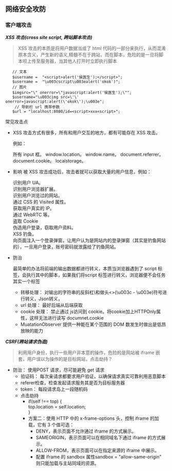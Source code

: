 ## 网络安全攻防
### 客户端攻击
***XSS 攻击(cross site script, 跨站脚本攻击)***
>XSS 攻击的本质是将用户数据当成了 html 代码的一部分来执行，从而混淆原本含义，产生新的语义,精髓不在于跨站，而在脚本，危险的是一旦将脚本呗上传至服务器，当其他人打开时立即执行脚本
```
   // 文本
   $username =  "<script>alert('侯医生');</script>"; 
   $username =  "\u003cscript\u003ealert('okok')";
   // 图片
   $imgsrc="\" onerror=\"javascript:alert('侯医生');\"";
   $username="\u003cimg src=\'\' onerror=javascript:alert(\'okok\');\u003e";
    // 导航栏 url 携带参数
   $url = "localhost:8080/id=<script>xxx<script>";
```
常见攻击点
* XSS 攻击方式有很多，所有和用户交互的地方，都有可能存在 XSS 攻击。

    例如：

    所有 input 框。
    window.location。
    window.name。
    document.referrer。
    document.cookie。
    localstorage。
* 影响
  被 XSS 攻击成功后，攻击者就可以获取大量的用户信息，例如：

  识别用户 UA。  
  识别用户浏览器扩展。  
  识别用户浏览过的网站。  
  通过 CSS 的 Visited 属性。  
  获取用户真实的 IP。  
  通过 WebRTC 等。  
  盗取 Cookie  
  伪造用户登录，窃取用户资料。  
  XSS 钓鱼。  
  向页面注入一个登录弹窗，让用户认为是网站内的登录弹窗（其实是钓鱼网站的），一旦用户登录，账号密码就泄露给了钓鱼网站。
* 防治 
    
    最简单的办法将前端的输出数据都进行转义，本质当浏览器遇到了 script 标签，会执行其中的脚本，如果我们将script 标签进行转义，浏览器便不会任务其实一个标签
    
    * 转移处理： 对输出的字符串的反斜杠\和做头<>(\u003c - \u003e)符号进行转义，Json转义，
    * url 处理： 最好后端从后端获取
    * cookie 处理： 禁止通过 js访问到 cookie。将cookie加上HTTPOnly属性，这样无法进行读写 documnet.cookie
    * MuatationObserver 提供一种能在某个范围的 DOM 数发生时做出是低昂放映的能力

***CSRF(跨站请求伪造)***
> 利用用户身份，执行一些用户非本意的操作，危险的是网站被 iframe 嵌套，用户误以为操作的是目标网站，点击劫持？ 
* 防治： 使用POST 请求，尽可能避免 get 请求  
    * 验证码： 每次亲请求都要求用户验证，以确保请求真实可靠利用恶意脚本
    * referer检查，检查发起请求服务其是否为目标服务器
    * token： 每段请求岛上一段随机码
    * 点击劫持
        * if(self !== top) {  
          top.location = self.location;  
        } 
        * 方案二：使用 HTTP 中的 x-frame-options 头，控制 iframe 的加载，它有 3 个值可选：
          * DENY，表示页面不允许通过 iframe 的方式展示。
          * SAMEORIGIN，表示页面可以在相同域名下通过 iframe 的方式展示。
          * ALLOW-FROM，表示页面可以在指定来源的 iframe 中展示。
          * 配置 iframe 的 sandbox 属性sandbox = "allow-same-origin" 则只能加载与主站同域的资源。